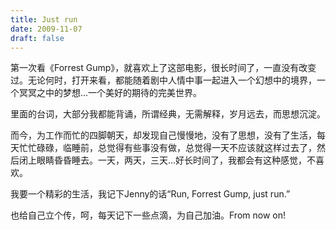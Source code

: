 ```yaml
---
title: Just run
date: 2009-11-07
draft: false
---
```


第一次看《Forrest Gump》，就喜欢上了这部电影，很长时间了，一直没有改变过。无论何时，打开来看，都能随着剧中人情中事一起进入一个幻想中的境界，一个冥冥之中的梦想...一个美好的期待的完美世界。

里面的台词，大部分我都能背诵，所谓经典，无需解释，岁月远去，而思想沉淀。

而今，为工作而忙的四脚朝天，却发现自己慢慢地，没有了思想，没有了生活，每天忙忙碌碌，临睡前，总觉得有些事没有做，总觉得一天不应该就这样过去了，然后闭上眼睛昏昏睡去。一天，两天，三天...好长时间了，我都会有这种感觉，不喜欢。

我要一个精彩的生活，我记下Jenny的话“Run, Forrest Gump, just run.”

也给自己立个传，呵，每天记下一些点滴，为自己加油。From now on!